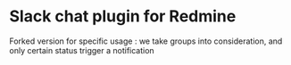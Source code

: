# Slack chat plugin for Redmine

Forked version for specific usage : we take groups into consideration, and only certain status trigger a notification
